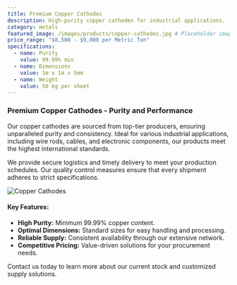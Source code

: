 ```yaml
---
title: Premium Copper Cathodes
description: High-purity copper cathodes for industrial applications.
category: metals
featured_image: /images/products/copper-cathodes.jpg # Placeholder image path
price_range: "$8,500 - $9,000 per Metric Ton"
specifications:
  - name: Purity
    value: 99.99% min
  - name: Dimensions
    value: 1m x 1m x 5mm
  - name: Weight
    value: 50 kg per sheet
---
```


### Premium Copper Cathodes - Purity and Performance

Our copper cathodes are sourced from top-tier producers, ensuring unparalleled purity and consistency. Ideal for various industrial applications, including wire rods, cables, and electronic components, our products meet the highest international standards.

We provide secure logistics and timely delivery to meet your production schedules. Our quality control measures ensure that every shipment adheres to strict specifications.

![Copper Cathodes](https://sljtradingcompany.b-cdn.net/pics/copper-cathodes.jpg)

#### Key Features:

* **High Purity:** Minimum 99.99% copper content.
* **Optimal Dimensions:** Standard sizes for easy handling and processing.
* **Reliable Supply:** Consistent availability through our extensive network.
* **Competitive Pricing:** Value-driven solutions for your procurement needs.

Contact us today to learn more about our current stock and customized supply solutions.
